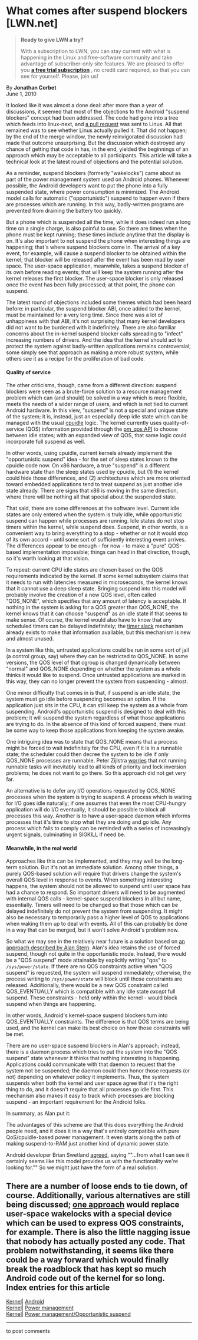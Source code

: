 # What comes after suspend blockers [LWN.net]

> **Ready to give LWN a try?**
> 
> With a subscription to LWN, you can stay current with what is happening in the Linux and free-software community and take advantage of subscriber-only site features. We are pleased to offer you **[a free trial subscription](https://lwn.net/Promo/nst-trial/claim)** , no credit card required, so that you can see for yourself. Please, join us! 

By **Jonathan Corbet**  
June 1, 2010 

It looked like it was almost a done deal: after more than a year of discussions, it seemed that most of the objections to the Android "suspend blockers" concept had been addressed. The code had gone into a tree which feeds into linux-next, and [a pull request](http://lwn.net/Articles/389412/) was sent to Linus. All that remained was to see whether Linus actually pulled it. That did not happen; by the end of the merge window, the newly reinvigorated discussion had made that outcome unsurprising. But the discussion which destroyed any chance of getting that code in has, in the end, yielded the beginnings of an approach which may be acceptable to all participants. This article will take a technical look at the latest round of objections and the potential solution. 

As a reminder, suspend blockers (formerly "wakelocks") came about as part of the power management system used on Android phones. Whenever possible, the Android developers want to put the phone into a fully suspended state, where power consumption is minimized. The Android model calls for automatic ("opportunistic") suspend to happen even if there are processes which are running. In this way, badly-written programs are prevented from draining the battery too quickly. 

But a phone which is suspended all the time, while it does indeed run a long time on a single charge, is also painful to use. So there are times when the phone must be kept running; these times include anytime that the display is on. It's also important to not suspend the phone when interesting things are happening; that's where suspend blockers come in. The arrival of a key event, for example, will cause a suspend blocker to be obtained within the kernel; that blocker will be released after the event has been read by user space. The user-space application, meanwhile, takes a suspend blocker of its own before reading events; that will keep the system running after the kernel releases the first blocker. The user-space blocker is only released once the event has been fully processed; at that point, the phone can suspend. 

The latest round of objections included some themes which had been heard before: in particular, the suspend blocker ABI, once added to the kernel, must be maintained for a very long time. Since there was a lot of unhappiness with that ABI, it's not surprising that many kernel developers did not want to be burdened with it indefinitely. There are also familiar concerns about the in-kernel suspend blocker calls spreading to "infect" increasing numbers of drivers. And the idea that the kernel should act to protect the system against badly-written applications remains controversial; some simply see that approach as making a more robust system, while others see it as a recipe for the proliferation of bad code. 

#### Quality of service

The other criticisms, though, came from a different direction: suspend blockers were seen as a brute-force solution to a resource management problem which can (and should) be solved in a way which is more flexible, meets the needs of a wider range of users, and which is not tied to current Android hardware. In this view, "suspend" is not a special and unique state of the system; it is, instead, just an especially deep idle state which can be managed with the usual [cpuidle](http://lwn.net/Articles/384146/) logic. The kernel currently uses quality-of-service (QOS) information provided through the [pm_qos API](http://lwn.net/Articles/386139/) to choose between idle states; with an expanded view of QOS, that same logic could incorporate full suspend as well. 

In other words, using cpuidle, current kernels already implement the "opportunistic suspend" idea - for the set of sleep states known to the cpuidle code now. On x86 hardware, a true "suspend" is a different hardware state than the sleep states used by cpuidle, but (1) the kernel could hide those differences, and (2) architectures which are more oriented toward embedded applications tend to treat suspend as just another idle state already. There are signs that x86 is moving in the same direction, where there will be nothing all that special about the suspended state. 

That said, there are some differences at the software level. Current idle states are only entered when the system is truly idle, while opportunistic suspend can happen while processes are running. Idle states do not stop timers within the kernel, while suspend does. Suspend, in other words, is a convenient way to bring everything to a stop - whether or not it would stop of its own accord - until some sort of sufficiently interesting event arrives. The differences appear to be enough - for now - to make a "pure" QOS-based implementation impossible; things can head in that direction, though, so it's worth looking at that vision. 

To repeat: current CPU idle states are chosen based on the QOS requirements indicated by the kernel. If some kernel subsystem claims that it needs to run with latencies measured in microseconds, the kernel knows that it cannot use a deep sleep state. Bringing suspend into this model will probably involve the creation of a new QOS level, often called "QOS_NONE", which specifies that any amount of latency is acceptable. If nothing in the system is asking for a QOS greater than QOS_NONE, the kernel knows that it can choose "suspend" as an idle state if that seems to make sense. Of course, the kernel would also have to know that any scheduled timers can be delayed indefinitely; the [timer slack](http://lwn.net/Articles/369549/) mechanism already exists to make that information available, but this mechanism is new and almost unused. 

In a system like this, untrusted applications could be run in some sort of jail (a control group, say) where they can be restricted to QOS_NONE. In some versions, the QOS level of that cgroup is changed dynamically between "normal" and QOS_NONE depending on whether the system as a whole thinks it would like to suspend. Once untrusted applications are marked in this way, they can no longer prevent the system from suspending - almost. 

One minor difficulty that comes in is that, if suspend is an idle state, the system must go idle before suspending becomes an option. If the application just sits in the CPU, it can still keep the system as a whole from suspending. Android's opportunistic suspend is designed to deal with this problem; it will suspend the system regardless of what those applications are trying to do. In the absence of this kind of forced suspend, there must be some way to keep those applications from keeping the system awake. 

One intriguing idea was to state that QOS_NONE means that a process might be forced to wait indefinitely for the CPU, even if it is in a runnable state; the scheduler could then decree the system to be idle if only QOS_NONE processes are runnable. Peter Zijlstra [worries](/Articles/390383/) that not running runnable tasks will inevitably lead to all kinds of priority and lock inversion problems; he does not want to go there. So this approach did not get very far. 

An alternative is to defer any I/O operations requested by QOS_NONE processes when the system is trying to suspend. A process which is waiting for I/O goes idle naturally; if one assumes that even the most CPU-hungry application will do I/O eventually, it should be possible to block all processes this way. Another is to have a user-space daemon which informs processes that it's time to stop what they are doing and go idle. Any process which fails to comply can be reminded with a series of increasingly urgent signals, culminating in SIGKILL if need be. 

#### Meanwhile, in the real world

Approaches like this can be implemented, and they may well be the long-term solution. But it's not an immediate solution. Among other things, a purely QOS-based solution will require that drivers change the system's overall QOS level in response to events. When something interesting happens, the system should not be allowed to suspend until user space has had a chance to respond. So important drivers will need to be augmented with internal QOS calls - kernel-space suspend blockers in all but name, essentially. Timers will need to be changed so that those which can be delayed indefinitely do not prevent the system from suspending. It might also be necessary to temporarily pass a higher level of QOS to applications when waking them up to deal with events. All of this can probably be done in a way that can be merged, but it won't solve Android's problem now. 

So what we may see in the relatively near future is a solution based on [an approach described by Alan Stern](/Articles/390385/). Alan's idea retains the use of forced suspend, though not quite in the opportunistic mode. Instead, there would be a "QOS suspend" mode attainable by explicitly writing "qos" to `/sys/power/state`. If there are no QOS constraints active when "QOS suspend" is requested, the system will suspend immediately; otherwise, the process writing to `/sys/power/state` will block until those constraints are released. Additionally, there would be a new QOS constraint called QOS_EVENTUALLY which is compatible with any idle state _except_ full suspend. These constraints - held only within the kernel - would block suspend when things are happening. 

In other words, Android's kernel-space suspend blockers turn into QOS_EVENTUALLY constraints. The difference is that QOS terms are being used, and the kernel can make its best choice on how those constraints will be met. 

There are no user-space suspend blockers in Alan's approach; instead, there is a daemon process which tries to put the system into the "QOS suspend" state whenever it thinks that nothing interesting is happening. Applications could communicate with that daemon to request that the system not be suspended; the daemon could then honor those requests (or not) depending on whatever policy it implements. Thus, the system suspends when both the kernel and user space agree that it's the right thing to do, and it doesn't require that all processes go idle first. This mechanism also makes it easy to track which processes are blocking suspend - an important requirement for the Android folks. 

In summary, as Alan put it: 

The advantages of this scheme are that this does everything the Android people need, and it does it in a way that's entirely compatible with pure QoS/cpuidle-based power management. It even starts along the path of making suspend-to-RAM just another kind of dynamic power state. 

Android developer Brian Swetland [agreed](/Articles/390386/), saying ""...from what I can see it certainly seems like this model provides us with the functionality we're looking for."" So we might just have the form of a real solution. 

There are a number of loose ends to tie down, of course. Additionally, various alternatives are still being discussed; [one approach](/Articles/390556/) would replace user-space wakelocks with a special device which can be used to express QOS constraints, for example. There is also the little nagging issue that nobody has actually posted any code. That problem notwithstanding, it seems like there could be a way forward which would finally break the roadblock that has kept so much Android code out of the kernel for so long.  
Index entries for this article  
---  
[Kernel](/Kernel/Index)| [Android](/Kernel/Index#Android)  
[Kernel](/Kernel/Index)| [Power management](/Kernel/Index#Power_management)  
[Kernel](/Kernel/Index)| [Power management/Opportunistic suspend](/Kernel/Index#Power_management-Opportunistic_suspend)  
  


* * *

to post comments 
